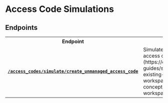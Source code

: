 # Access Code Simulations

</table>

## Endpoints

<table>
<tr><th style="width:25%">Endpoint</th><th>Description</th></tr>

<tr><td><a href="./create_unmanaged_access_code.md"><strong><code>/access_codes/simulate/create_unmanaged_access_code</code></strong></a></td>

<td>Simulates the creation of an [unmanaged access code](https://docs.seam.co/latest/capability-guides/smart-locks/access-codes/migrating-existing-access-codes) in a [sandbox workspace](../../../core-concepts/workspaces/README.md#sandbox-workspaces).</td></tr>

</table>
